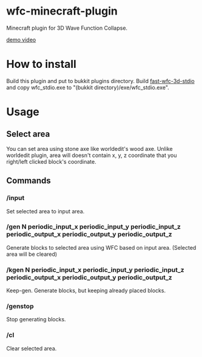 # wfc-minecraft-plugin
Minecraft plugin for 3D Wave Function Collapse.

[demo video](https://www.youtube.com/embed/O7m775lzlkA)

# How to install
Build this plugin and put to bukkit plugins directory.
Build [fast-wfc-3d-stdio](https://github.com/Lunuy/fast-wfc-3d-stdio) and copy wfc_stdio.exe to "(bukkit directory)/exe/wfc_stdio.exe".

# Usage
## Select area
You can set area using stone axe like worldedit's wood axe.
Unlike worldedit plugin, area will doesn't contain x, y, z coordinate that you right/left clicked block's coordinate.

## Commands
### /input
Set selected area to input area.
### /gen N periodic_input_x periodic_input_y periodic_input_z periodic_output_x periodic_output_y periodic_output_z
Generate blocks to selected area using WFC based on input area. (Selected area will be cleared)
### /kgen N periodic_input_x periodic_input_y periodic_input_z periodic_output_x periodic_output_y periodic_output_z
Keep-gen. Generate blocks, but keeping already placed blocks.
### /genstop
Stop generating blocks.
### /cl
Clear selected area.
